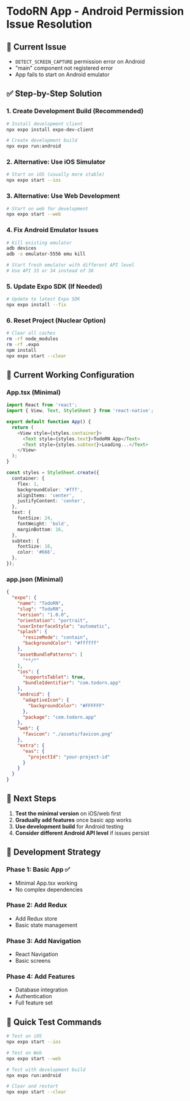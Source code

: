 # TodoRN App - Android Permission Issue Resolution

## 🚨 **Current Issue**
- `DETECT_SCREEN_CAPTURE` permission error on Android
- "main" component not registered error
- App fails to start on Android emulator

## ✅ **Step-by-Step Solution**

### 1. **Create Development Build (Recommended)**
```bash
# Install development client
npx expo install expo-dev-client

# Create development build
npx expo run:android
```

### 2. **Alternative: Use iOS Simulator**
```bash
# Start on iOS (usually more stable)
npx expo start --ios
```

### 3. **Alternative: Use Web Development**
```bash
# Start on web for development
npx expo start --web
```

### 4. **Fix Android Emulator Issues**
```bash
# Kill existing emulator
adb devices
adb -s emulator-5556 emu kill

# Start fresh emulator with different API level
# Use API 33 or 34 instead of 36
```

### 5. **Update Expo SDK (If Needed)**
```bash
# Update to latest Expo SDK
npx expo install --fix
```

### 6. **Reset Project (Nuclear Option)**
```bash
# Clear all caches
rm -rf node_modules
rm -rf .expo
npm install
npx expo start --clear
```

## 🔧 **Current Working Configuration**

### App.tsx (Minimal)
```typescript
import React from 'react';
import { View, Text, StyleSheet } from 'react-native';

export default function App() {
  return (
    <View style={styles.container}>
      <Text style={styles.text}>TodoRN App</Text>
      <Text style={styles.subtext}>Loading...</Text>
    </View>
  );
}

const styles = StyleSheet.create({
  container: {
    flex: 1,
    backgroundColor: '#fff',
    alignItems: 'center',
    justifyContent: 'center',
  },
  text: {
    fontSize: 24,
    fontWeight: 'bold',
    marginBottom: 16,
  },
  subtext: {
    fontSize: 16,
    color: '#666',
  },
});
```

### app.json (Minimal)
```json
{
  "expo": {
    "name": "TodoRN",
    "slug": "TodoRN",
    "version": "1.0.0",
    "orientation": "portrait",
    "userInterfaceStyle": "automatic",
    "splash": {
      "resizeMode": "contain",
      "backgroundColor": "#ffffff"
    },
    "assetBundlePatterns": [
      "**/*"
    ],
    "ios": {
      "supportsTablet": true,
      "bundleIdentifier": "com.todorn.app"
    },
    "android": {
      "adaptiveIcon": {
        "backgroundColor": "#FFFFFF"
      },
      "package": "com.todorn.app"
    },
    "web": {
      "favicon": "./assets/favicon.png"
    },
    "extra": {
      "eas": {
        "projectId": "your-project-id"
      }
    }
  }
}
```

## 🎯 **Next Steps**

1. **Test the minimal version** on iOS/web first
2. **Gradually add features** once basic app works
3. **Use development build** for Android testing
4. **Consider different Android API level** if issues persist

## 📱 **Development Strategy**

### Phase 1: Basic App ✅
- Minimal App.tsx working
- No complex dependencies

### Phase 2: Add Redux
- Add Redux store
- Basic state management

### Phase 3: Add Navigation
- React Navigation
- Basic screens

### Phase 4: Add Features
- Database integration
- Authentication
- Full feature set

## 🚀 **Quick Test Commands**

```bash
# Test on iOS
npx expo start --ios

# Test on Web
npx expo start --web

# Test with development build
npx expo run:android

# Clear and restart
npx expo start --clear
``` 